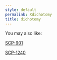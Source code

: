 ```yaml
---
style: default
permalink: Xdichotomy
title: dichotomy
---
```

You may also like:

[SCP-901](http://scp-wiki.net/scp-901)

[SCP-1240](http://scp-wiki.net/scp-1240)
